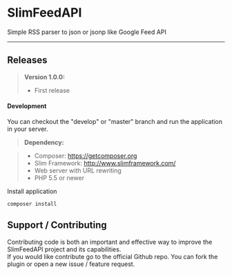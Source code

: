 SlimFeedAPI
=========================

Simple RSS parser to json or jsonp like Google Feed API

----------

Releases	
-------------

> **Version 1.0.0:**
>
> - First release

#### <i class="icon-file"></i> Development

You can checkout the "develop" or "master" branch and run the application in your server.

> **Dependency:**

> - Composer: https://getcomposer.org
> - Slim Framework: http://www.slimframework.com/
> - Web server with URL rewriting
> - PHP 5.5 or newer

Install application
```
composer install
```

Support / Contributing 
-------------------

Contributing code is both an important and effective way to improve the SlimFeedAPI project and its capabilities.  
If you would like contribute go to the official Github repo. You can fork the plugin or open a new issue / feature request.
